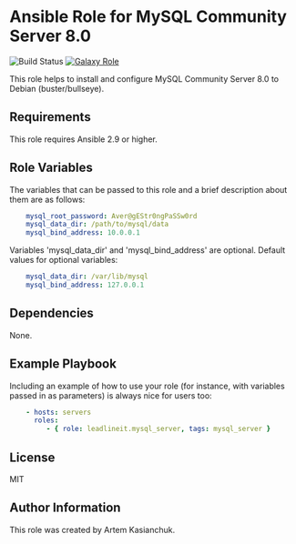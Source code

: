 # Ansible Role for MySQL Community Server 8.0

![Build Status](https://github.com/leadlineit/ansible-role-mysql_server/actions/workflows/ansible-galaxy-ci.yml/badge.svg)
[![Galaxy Role](https://img.shields.io/badge/Ansible--Galaxy-leadlineit.mysql_server-blue.svg?logo=ansible&logoColor=white)](https://galaxy.ansible.com/leadlineit/mysql_server/)

This role helps to install and configure MySQL Community Server 8.0 to Debian (buster/bullseye).

Requirements
------------

This role requires Ansible 2.9 or higher.

Role Variables
--------------

The variables that can be passed to this role and a brief description about them are as follows:

```yaml
    mysql_root_password: Aver@gEStr0ngPaSSw0rd
    mysql_data_dir: /path/to/mysql/data
    mysql_bind_address: 10.0.0.1
```

Variables 'mysql_data_dir' and 'mysql_bind_address' are optional.
Default values for optional variables:

```yaml
    mysql_data_dir: /var/lib/mysql
    mysql_bind_address: 127.0.0.1
```

Dependencies
------------

None.

Example Playbook
----------------

Including an example of how to use your role (for instance, with variables passed in as parameters) is always nice for users too:

```yaml
    - hosts: servers
      roles:
         - { role: leadlineit.mysql_server, tags: mysql_server }
```

License
-------

MIT

Author Information
------------------

This role was created by Artem Kasianchuk.
